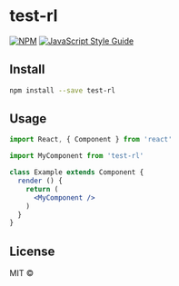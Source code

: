 # test-rl

> 

[![NPM](https://img.shields.io/npm/v/test-rl.svg)](https://www.npmjs.com/package/test-rl) [![JavaScript Style Guide](https://img.shields.io/badge/code_style-standard-brightgreen.svg)](https://standardjs.com)

## Install

```bash
npm install --save test-rl
```

## Usage

```jsx
import React, { Component } from 'react'

import MyComponent from 'test-rl'

class Example extends Component {
  render () {
    return (
      <MyComponent />
    )
  }
}
```

## License

MIT © [](https://github.com/)
